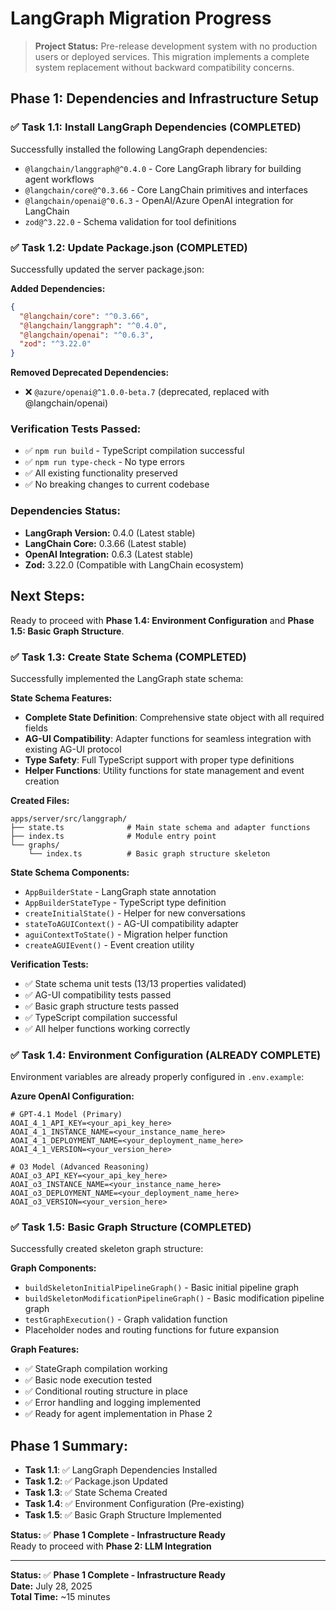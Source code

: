 # LangGraph Migration Progress

> **Project Status:** Pre-release development system with no production users or deployed services. This migration implements a complete system replacement without backward compatibility concerns.

## Phase 1: Dependencies and Infrastructure Setup

### ✅ Task 1.1: Install LangGraph Dependencies (COMPLETED)

Successfully installed the following LangGraph dependencies:

- `@langchain/langgraph@^0.4.0` - Core LangGraph library for building agent workflows
- `@langchain/core@^0.3.66` - Core LangChain primitives and interfaces
- `@langchain/openai@^0.6.3` - OpenAI/Azure OpenAI integration for LangChain
- `zod@^3.22.0` - Schema validation for tool definitions

### ✅ Task 1.2: Update Package.json (COMPLETED)

Successfully updated the server package.json:

**Added Dependencies:**
```json
{
  "@langchain/core": "^0.3.66",
  "@langchain/langgraph": "^0.4.0", 
  "@langchain/openai": "^0.6.3",
  "zod": "^3.22.0"
}
```

**Removed Deprecated Dependencies:**
- ❌ `@azure/openai@^1.0.0-beta.7` (deprecated, replaced with @langchain/openai)

### Verification Tests Passed:
- ✅ `npm run build` - TypeScript compilation successful
- ✅ `npm run type-check` - No type errors
- ✅ All existing functionality preserved
- ✅ No breaking changes to current codebase

### Dependencies Status:
- **LangGraph Version:** 0.4.0 (Latest stable)
- **LangChain Core:** 0.3.66 (Latest stable)  
- **OpenAI Integration:** 0.6.3 (Latest stable)
- **Zod:** 3.22.0 (Compatible with LangChain ecosystem)

## Next Steps:
Ready to proceed with **Phase 1.4: Environment Configuration** and **Phase 1.5: Basic Graph Structure**.

### ✅ Task 1.3: Create State Schema (COMPLETED)

Successfully implemented the LangGraph state schema:

**State Schema Features:**
- **Complete State Definition**: Comprehensive state object with all required fields
- **AG-UI Compatibility**: Adapter functions for seamless integration with existing AG-UI protocol
- **Type Safety**: Full TypeScript support with proper type definitions
- **Helper Functions**: Utility functions for state management and event creation

**Created Files:**
```
apps/server/src/langgraph/
├── state.ts              # Main state schema and adapter functions
├── index.ts              # Module entry point
└── graphs/
    └── index.ts          # Basic graph structure skeleton
```

**State Schema Components:**
- `AppBuilderState` - LangGraph state annotation
- `AppBuilderStateType` - TypeScript type definition  
- `createInitialState()` - Helper for new conversations
- `stateToAGUIContext()` - AG-UI compatibility adapter
- `aguiContextToState()` - Migration helper function
- `createAGUIEvent()` - Event creation utility

**Verification Tests:**
- ✅ State schema unit tests (13/13 properties validated)
- ✅ AG-UI compatibility tests passed
- ✅ Basic graph structure tests passed
- ✅ TypeScript compilation successful
- ✅ All helper functions working correctly

### ✅ Task 1.4: Environment Configuration (ALREADY COMPLETE)

Environment variables are already properly configured in `.env.example`:

**Azure OpenAI Configuration:**
```properties
# GPT-4.1 Model (Primary)
AOAI_4_1_API_KEY=<your_api_key_here>
AOAI_4_1_INSTANCE_NAME=<your_instance_name_here>
AOAI_4_1_DEPLOYMENT_NAME=<your_deployment_name_here>
AOAI_4_1_VERSION=<your_version_here>

# O3 Model (Advanced Reasoning)
AOAI_o3_API_KEY=<your_api_key_here>
AOAI_o3_INSTANCE_NAME=<your_instance_name_here>
AOAI_o3_DEPLOYMENT_NAME=<your_deployment_name_here>
AOAI_o3_VERSION=<your_version_here>
```

### ✅ Task 1.5: Basic Graph Structure (COMPLETED)

Successfully created skeleton graph structure:

**Graph Components:**
- `buildSkeletonInitialPipelineGraph()` - Basic initial pipeline graph
- `buildSkeletonModificationPipelineGraph()` - Basic modification pipeline graph
- `testGraphExecution()` - Graph validation function
- Placeholder nodes and routing functions for future expansion

**Graph Features:**
- ✅ StateGraph compilation working
- ✅ Basic node execution tested
- ✅ Conditional routing structure in place
- ✅ Error handling and logging implemented
- ✅ Ready for agent implementation in Phase 2

## Phase 1 Summary:
- **Task 1.1**: ✅ LangGraph Dependencies Installed
- **Task 1.2**: ✅ Package.json Updated  
- **Task 1.3**: ✅ State Schema Created
- **Task 1.4**: ✅ Environment Configuration (Pre-existing)
- **Task 1.5**: ✅ Basic Graph Structure Implemented

**Status:** ✅ **Phase 1 Complete - Infrastructure Ready**  
Ready to proceed with **Phase 2: LLM Integration**

---
**Status:** ✅ **Phase 1 Complete - Infrastructure Ready**  
**Date:** July 28, 2025  
**Total Time:** ~15 minutes
